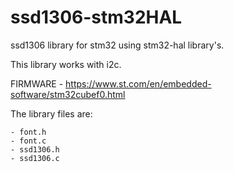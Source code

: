 # ssd1306-stm32HAL
ssd1306 library for stm32 using stm32-hal library's.

This library works with i2c.

FIRMWARE - https://www.st.com/en/embedded-software/stm32cubef0.html

The library files are: 

    - font.h
    - font.c 
    - ssd1306.h
    - ssd1306.c
